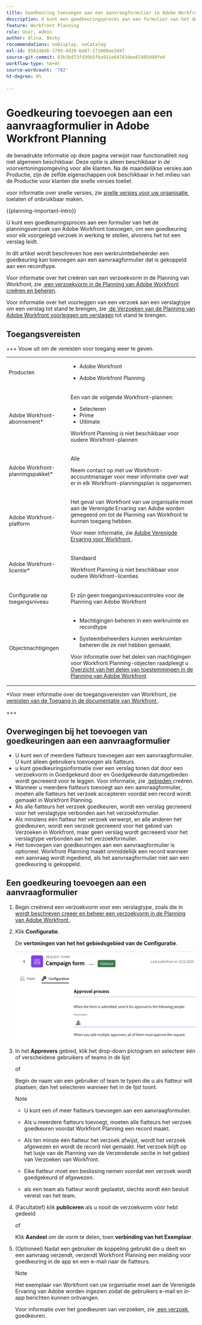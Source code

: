 ```yaml
---
title: Goedkeuring toevoegen aan een aanvraagformulier in Adobe Workfront-planning
description: U kunt een goedkeuringsproces aan een formulier van het de planningsverzoek van Adobe Workfront toevoegen, om een goedkeuring voor elk voorgelegd verzoek in werking te stellen, alvorens het tot een verslag leidt.
feature: Workfront Planning
role: User, Admin
author: Alina, Becky
recommendations: noDisplay, noCatalog
exl-id: 058148db-1795-4d39-be87-271008ae3d47
source-git-commit: 83b3bd73fd30b5fba931e64783dee67485d98fe9
workflow-type: tm+mt
source-wordcount: '782'
ht-degree: 0%

---
```


# Goedkeuring toevoegen aan een aanvraagformulier in Adobe Workfront Planning

<!--update the metadata with real information when making this available in TOC and in the left nav-->

<!--take Preview and Production references at Production time-->

<span class="preview"> de benadrukte informatie op deze pagina verwijst naar functionaliteit nog niet algemeen beschikbaar. Deze optie is alleen beschikbaar in de voorvertoningsomgeving voor alle klanten. Na de maandelijkse versies aan Productie, zijn de zelfde eigenschappen ook beschikbaar in het milieu van de Productie voor klanten die snelle versies toeliet. </span>

<span class="preview"> voor informatie over snelle versies, zie [&#x200B; snelle versies voor uw organisatie &#x200B;](/help/quicksilver/administration-and-setup/set-up-workfront/configure-system-defaults/enable-fast-release-process.md) toelaten of onbruikbaar maken. </span>

{{planning-important-intro}}

U kunt een goedkeuringsproces aan een formulier van het de planningsverzoek van Adobe Workfront toevoegen, om een goedkeuring voor elk voorgelegd verzoek in werking te stellen, alvorens het tot een verslag leidt.

In dit artikel wordt beschreven hoe een werkruimtebeheerder een goedkeuring kan toevoegen aan een aanvraagformulier dat is gekoppeld aan een recordtype.

Voor informatie over het creëren van een verzoekvorm in de Planning van Workfront, zie [&#x200B; een verzoekvorm in de Planning van Adobe Workfront creëren en beheren &#x200B;](/help/quicksilver/planning/requests/create-request-form.md).

Voor informatie over het voorleggen van een verzoek aan een verslagtype om een verslag tot stand te brengen, zie [&#x200B; de Verzoeken van de Planning van Adobe Workfront voorleggen om verslagen &#x200B;](/help/quicksilver/planning/requests/submit-requests.md) tot stand te brengen.

## Toegangsvereisten

+++ Vouw uit om de vereisten voor toegang weer te geven.

<table style="table-layout:auto">
 <col>
 </col>
 <col>
 </col>
 <tbody>
    <tr>
<tr>
<td>
   <p> Producten</p> </td>
   <td>
   <ul><li><p> Adobe Workfront</p></li>
   <li><p> Adobe Workfront Planning<p></li></ul></td>
  </tr>  
 <tr>
   <td role="rowheader"><p>Adobe Workfront-abonnement*</p></td>
   <td>
<p>Een van de volgende Workfront-plannen:</p>
<ul><li>Selecteren</li>
<li>Prime</li>
<li>Ultimate</li></ul>
<p>Workfront Planning is niet beschikbaar voor oudere Workfront-plannen</p>
   </td>

<tr>
   <td role="rowheader"><p>Adobe Workfront-planningspakket*</p></td>
   <td>
<p>Alle </p>  
<p>Neem contact op met uw Workfront-accountmanager voor meer informatie over wat er in elk Workfront-planningsplan is opgenomen. </td>

<tr>
   <td role="rowheader"><p>Adobe Workfront-platform</p></td>
   <td>
<p>Het geval van Workfront van uw organisatie moet aan de Verenigde Ervaring van Adobe worden genegeerd om tot de Planning van Workfront te kunnen toegang hebben.</p>
<p>Voor meer informatie, zie <a href="/help/quicksilver/workfront-basics/navigate-workfront/workfront-navigation/adobe-unified-experience.md"> Adobe Verenigde Ervaring voor Workfront </a>. </p>
   </td>
  </tr>
  </tr>
  <tr>
   <td role="rowheader"><p>Adobe Workfront-licentie*</p></td>
   <td>
   <p>Standaard</p>
   <p>Workfront Planning is niet beschikbaar voor oudere Workfront-licenties</p>
  </td>
  </tr>
  <tr>
   <td role="rowheader"><p>Configuratie op toegangsniveau</p></td>
   <td> <p>Er zijn geen toegangsniveaucontroles voor de Planning van Adobe Workfront</p>  
</td>
  </tr>
<tr>
   <td role="rowheader"><p>Objectmachtigingen</p></td>
   <td>
   <ul>
   <li><p>Machtigingen beheren in een werkruimte en recordtype</p></li>
    <li><p>Systeembeheerders kunnen werkruimten beheren die ze niet hebben gemaakt. </p></li>
    </ul>
   <p>Voor informatie over het delen van machtigingen voor Workfront Planning-objecten raadpleegt u  
   <a href="/help/quicksilver/planning/access/sharing-permissions-overview.md"> Overzicht van het delen van toestemmingen in de Planning van Adobe Workfront </a> 
  </td>
  </tr>

</tbody>
</table>

*Voor meer informatie over de toegangsvereisten van Workfront, zie [&#x200B; vereisten van de Toegang in de documentatie van Workfront &#x200B;](/help/quicksilver/administration-and-setup/add-users/access-levels-and-object-permissions/access-level-requirements-in-documentation.md).

+++

## Overwegingen bij het toevoegen van goedkeuringen aan een aanvraagformulier

* U kunt een of meerdere fiatteurs toevoegen aan een aanvraagformulier. U kunt alleen gebruikers toevoegen als fiatteurs.
* <span class="preview"> u kunt goedkeuringsinformatie over een verslag tonen dat door een verzoekvorm in Goedgekeurd door en Goedgekeurde datumgebieden wordt gecreeerd voor te leggen. Voor informatie, zie [&#x200B; gebieden &#x200B;](/help/quicksilver/planning/fields/create-fields.md) creëren.</span>
* Wanneer u meerdere fiatteurs toevoegt aan een aanvraagformulier, moeten alle fiatteurs het verzoek accepteren voordat een record wordt gemaakt in Workfront Planning.
* Als alle fiatteurs het verzoek goedkeuren, wordt een verslag gecreeerd voor het verslagtype verbonden aan het verzoekformulier.
* Als minstens één fiatteur het verzoek verwerpt, en alle anderen het goedkeuren, wordt een verzoek gecreeerd voor het gebied van Verzoeken in Workfront, maar geen verslag wordt gecreeerd voor het verslagtype verbonden aan het verzoekformulier.
* Het toevoegen van goedkeuringen aan een aanvraagformulier is optioneel. Workfront Planning maakt onmiddellijk een record wanneer een aanvraag wordt ingediend, als het aanvraagformulier niet aan een goedkeuring is gekoppeld.

## Een goedkeuring toevoegen aan een aanvraagformulier

1. Begin creërend een verzoekvorm voor een verslagtype, zoals die in [&#x200B; wordt beschreven creeer en beheer een verzoekvorm in de Planning van Adobe Workfront &#x200B;](/help/quicksilver/planning/requests/create-request-form.md).
1. Klik **Configuratie**.

   De **vertoningen van het het gebiedsgebied van de Configuratie**.

   ![&#x200B; het lusje van de Configuratie &#x200B;](assets/configuration-tab.png)
1. In het **Approvers** gebied, klik het drop-down pictogram en selecteer één of verscheidene gebruikers <span class="preview"> of teams </span> in de lijst

   of

   Begin de naam van een gebruiker <span class="preview"> of team </span> te typen die u als fiatteur wilt plaatsen, dan het selecteren wanneer het in de lijst toont.

   <!--most of the Note below is duplicated in the Create a request form article-->

   >[!NOTE]
   >
   >
   >* U kunt een of meer fiatteurs toevoegen aan een aanvraagformulier.
   >
   >* Als u meerdere fiatteurs toevoegt, moeten alle fiatteurs het verzoek goedkeuren voordat Workfront Planning een record maakt.
   >
   >* Als ten minste één fiatteur het verzoek afwijst, wordt het verzoek afgewezen en wordt de record niet gemaakt. Het verzoek blijft op het lusje van de Planning van de Verzendende sectie in het gebied van Verzoeken van Workfront.
   >
   >* Elke fiatteur moet een beslissing nemen voordat een verzoek wordt goedgekeurd of afgewezen.
   >
   >* <span class="preview"> als een team als fiatteur wordt geplaatst, slechts wordt één besluit vereist van het team.</span>


1. (Facultatief) klik **publiceren** als u nooit de verzoekvorm vóór hebt gedeeld

   of

   Klik **Aandeel** om de vorm te delen, toen **verbinding van het Exemplaar**.
1. (Optioneel) Nadat een gebruiker de koppeling gebruikt die u deelt en een aanvraag verzendt, verzendt Workfront Planning een melding voor goedkeuring in de app en een e-mail naar de fiatteurs.

   >[!NOTE]
   >
   >   Het exemplaar van Workfront van uw organisatie moet aan de Verenigde Ervaring van Adobe worden ingezien zodat de gebruikers e-mail en in-app berichten kunnen ontvangen.


   Voor informatie over het goedkeuren van verzoeken, zie [&#x200B; een verzoek &#x200B;](/help/quicksilver/planning/requests/approve-request.md) goedkeuren.
